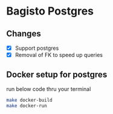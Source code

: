 # Bagisto Postgres

## Changes

- [x] Support postgres
- [x] Removal of FK to speed up queries

## Docker setup for postgres

run below code thru your terminal

```bash
make docker-build
make docker-run
```
